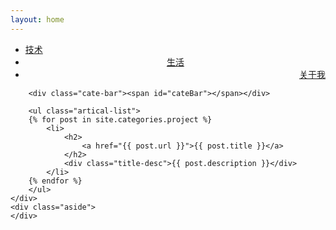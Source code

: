 ```yaml
---
layout: home
---
```


<div class="index-content project">
    <div class="section">
        <ul class="artical-cate">
            <li><a href="/"><span>技术</span></a></li>
            <li style="text-align:center"><a href="/life"><span>生活</span></a></li>
            <li class="on" style="text-align:right"><a href="/me"><span>关于我</span></a></li>
        </ul>

        <div class="cate-bar"><span id="cateBar"></span></div>

        <ul class="artical-list">
        {% for post in site.categories.project %}
            <li>
                <h2>
                    <a href="{{ post.url }}">{{ post.title }}</a>
                </h2>
                <div class="title-desc">{{ post.description }}</div>
            </li>
        {% endfor %}
        </ul>
    </div>
    <div class="aside">
    </div>
</div>
